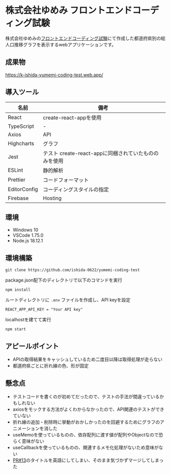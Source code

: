 # 株式会社ゆめみ フロントエンドコーディング試験

株式会社ゆめみの[フロントエンドコーディング試験](https://notion.yumemi.co.jp/0e9ef27b55704d7882aab55cc86c999d)にて作成した都道府県別の総人口推移グラフを表示するwebアプリケーションです。

## 成果物
https://k-ishida-yumemi-coding-test.web.app/

## 導入ツール

|名前|備考|
|---|---|
|React|create-react-appを使用|
|TypeScript|-|
|Axios|API|
|Highcharts|グラフ|
|Jest|テスト create-react-appに同梱されていたもののみを使用|
|ESLint|静的解析|
|Prettier|コードフォーマット|
|EditorConfig|コーディングスタイルの指定|
|Firebase|Hosting|

## 環境
- Windows 10
- VSCode 1.75.0
- Node.js 18.12.1

## 環境構築

```
git clone https://github.com/ishida-0622/yumemi-coding-test
```

package.json配下のディレクトリで以下のコマンドを実行

```
npm install
```

ルートディレクトリに `.env` ファイルを作成し、API keyを設定

```
REACT_APP_API_KEY = "Your API key"
```

localhostを建てて実行

```
npm start
```

## アピールポイント
- APIの取得結果をキャッシュしているため二度目以降は取得処理が走らない
- 都道府県ごとに折れ線の色、形が固定

## 懸念点
- テストコードを書くのが初めてだったので、テストの手法が間違っているかもしれない
- axiosをモックする方法がよくわからなかったので、API関連のテストができていない
- 折れ線の追加・削除時に挙動がおかしかったのを回避するためにグラフのアニメーションを消した
- useMemoを使っているものの、依存配列に渡す値が配列やObjectなので恐らく意味がない
- useCallbackを使っているものの、関連するメモ化処理がないため意味がない
- [PR#13](https://github.com/ishida-0622/yumemi-coding-test/pull/13)のタイトルを英語にしてしまい、そのまま気づかずマージしてしまった
